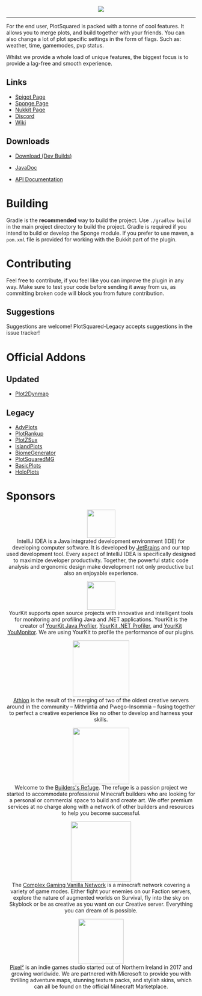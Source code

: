 <p align="center">
    <img src="https://i.imgur.com/Kd7N6uf.png">
</p>

---

For the end user, PlotSquared is packed with a tonne of cool features.
It allows you to merge plots, and build together with your friends. 
You can also change a lot of plot specific settings in the form of
flags. Such as: weather, time, gamemodes, pvp status. 

Whilst we provide a whole load of unique features, the biggest focus
is to provide a lag-free and smooth experience.

## Links

* [Spigot Page](https://www.spigotmc.org/resources/plotsquared.1177/)
* [Sponge Page](https://ore.spongepowered.org/IntellectualSites/PlotSquared)
* [Nukkit Page](https://nukkitx.com/resources/plotsquared.31/)
* [Discord](https://discord.gg/KxkjDVg)
* [Wiki](https://github.com/IntellectualSites/PlotSquared-Legacy/wiki/)

## Downloads
* [Download (Dev Builds)](http://ci.athion.net/job/PlotSquared-v3/)
* [JavaDoc](https://ci.athion.net/job/PlotSquared-Legacy/javadoc/)

* [API Documentation](https://github.com/IntellectualSites/PlotSquared-Legacy/wiki/API-Documentation)

# Building
Gradle is the **recommended** way to build the project. Use `./gradlew build` in the main project directory to build the project. Gradle is required if you intend to build or develop the Sponge module.
If you prefer to use maven, a `pom.xml` file is provided for working with the Bukkit part of the plugin.

# Contributing
Feel free to contribute, if you feel like you can improve the plugin in any way. Make sure to test your code before sending it away from us, as committing broken code will block you from future contribution.

## Suggestions
Suggestions are welcome! PlotSquared-Legacy accepts suggestions in the issue tracker!

# Official Addons
## Updated
* [Plot2Dynmap](https://github.com/IntellectualSites/plot2dynmap/releases)
## Legacy 
* [AdvPlots](http://www.spigotmc.org/resources/advplots-%CE%B2.1500/)
* [PlotRankup](http://www.spigotmc.org/resources/plotrankup.1571/)
* [PlotZSux](https://www.spigotmc.org/resources/plotzsux.9563/)
* [IslandPlots](https://www.spigotmc.org/resources/islandplots.9421/)
* [BiomeGenerator](https://www.spigotmc.org/resources/biomegenerator.1663/)
* [PlotSquaredMG](https://www.spigotmc.org/resources/plotsquaredmg.8025/)
* [BasicPlots](https://www.spigotmc.org/resources/basicplots.6901/)
* [HoloPlots](https://www.spigotmc.org/resources/holoplots.4880/)

# Sponsors
<p align="center"><a href="https://www.jetbrains.com/idea/" title="IntelliJ IDEA"><img height="75" src="https://i.imgur.com/xa2XsRN.png"/></a><br>
IntelliJ IDEA is a Java integrated development environment (IDE) for developing computer software. It is developed by <a href="https://jetbrains.com">JetBrains</a> and our top used development tool. Every aspect of IntelliJ IDEA is specifically designed to maximize developer productivity.
Together, the powerful static code analysis and ergonomic design make development not only productive but also an enjoyable experience.</p>
<p align="center"><a href="https://www.yourkit.com/java/profiler/" title="YourKit Java Profiler"><img height="75" src="https://www.yourkit.com/images/yklogo.png"/></a><br>
YourKit supports open source projects with innovative and intelligent tools for monitoring and profiling Java and .NET applications.
YourKit is the creator of <a href="https://www.yourkit.com/java/profiler/">YourKit Java Profiler</a>, <a href="https://www.yourkit.com/.net/profiler/">YourKit .NET Profiler</a>, and <a href="https://www.yourkit.com/youmonitor/">YourKit YouMonitor</a>. We are using YourKit to profile the performance of our plugins.</p>
<p align="center"><a href="https://www.athion.net/" title="Athion"><img height="150" src="https://i.imgur.com/Z4E1Hcb.png"/></a><br>
<a href="https://athion.net">Athion</a> is the result of the merging of two of the oldest creative servers around in the community – Mithrintia and Pwego-Insomnia – fusing together to perfect a creative experience like no other to develop and harness your skills.</p>
<p align="center"><a href="https://www.buildersrefuge.com/" title="Builder's Refuge"><img height="150" src="https://i.imgur.com/mjT5Ogz.png"/></a><br>
Welcome to the <a href="https://www.buildersrefuge.com/">Builders's Refuge</a>. The refuge is a passion project we started to accommodate professional Minecraft builders who are looking for a personal or commercial space to build and create art. We offer premium services at no charge along with a network of other builders and resources to help you become successful.
</p>
<p align="center"><a  href="https://mc-complex.com/" target="_blank" title="Complex Gaming Network"><img height="160" src="https://i.imgur.com/0PbyFFd.png"/></a><br>
The <a href="https://mc-complex.com/">Complex Gaming Vanilla Network</a> is a minecraft network covering a variety of game modes. Either fight your enemies on our Faction servers, explore the nature of augmented worlds on Survival, fly into the sky on Skyblock or be as creative as you want on our Creative server. Everything you can dream of is possible.
</p>
<p align="center"><a href="https://pixelsquared.studio/" title="PixelSquared"><img height="120" src="https://i.imgur.com/PpUWXkv.png"/></a><br>
<a href="https://pixelsquared.studio/">Pixel²</a> is an indie games studio started out of Northern Ireland in 2017 and growing worldwide. We are partnered with Microsoft to provide you with thrilling adventure maps, stunning texture packs, and stylish skins, which can all be found on the official Minecraft Marketplace.
</p>
